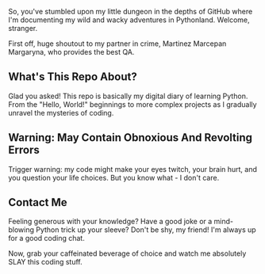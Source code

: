 So, you've stumbled upon my little dungeon in the depths of GitHub where I'm documenting my wild and wacky adventures in Pythonland. 
Welcome, stranger.

First off, huge shoutout to my partner in crime, Martinez Marcepan Margaryna, who provides the best QA.

## What's This Repo About?

Glad you asked! This repo is basically my digital diary of learning Python. 
From the "Hello, World!" beginnings to more complex projects as I gradually unravel the mysteries of coding.

## Warning: May Contain Obnoxious And Revolting Errors

Trigger warning: my code might make your eyes twitch, your brain hurt, and you question your life choices. 
But you know what - I don't care.

## Contact Me

Feeling generous with your knowledge? Have a good joke or a mind-blowing Python trick up your sleeve? Don't be shy, my friend!
I'm always up for a good coding chat.

Now, grab your caffeinated beverage of choice and watch me absolutely SLAY this coding stuff.
